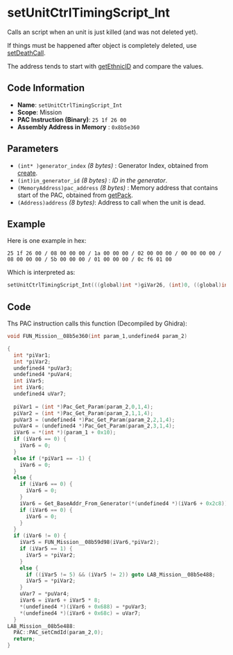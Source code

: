 # setUnitCtrlTimingScript_Int

Calls an script when an unit is just killed (and was not deleted yet).

If things must be happened after object is completely deleted, use [setDeathCall](./setdeathcall.md).

The address tends to start with [getEthnicID](./getethnicid.md) and compare the values.

## Code Information

- **Name**: `setUnitCtrlTimingScript_Int`
- **Scope**: Mission
- **PAC Instruction (Binary)**: `25 1f 26 00`
- **Assembly Address in Memory** : `0x8b5e360`

## Parameters

- `(int* )generator_index` *(8 bytes)* : Generator Index, obtained from [create](./create.md).
- `(int)in_generator_id` *(8 bytes)* : *ID in the generator*.
- `(MemoryAddress)pac_address` *(8 bytes)* : Memory address that contains start of the PAC, obtained from [getPack](./getpack_25100600.md).
- `(Address)address` *(8 bytes)*: Address to call when the unit is dead.

## Example

Here is one example in hex:

```25 1f 26 00 / 08 00 00 00 / 1a 00 00 00 / 02 00 00 00 / 00 00 00 00 / 08 00 00 00 / 5b 00 00 00 / 01 00 00 00 / 0c f6 01 00```

Which is interpreted as:

```c
setUnitCtrlTimingScript_Int(((global)int *)giVar26, (int)0, ((global)int *)giVar91, (index)0x1f60c)
```

## Code

Ths PAC instruction calls this function (Decompiled by Ghidra):

```c
void FUN_Mission__08b5e360(int param_1,undefined4 param_2)

{
  int *piVar1;
  int *piVar2;
  undefined4 *puVar3;
  undefined4 *puVar4;
  int iVar5;
  int iVar6;
  undefined4 uVar7;
  
  piVar1 = (int *)Pac_Get_Param(param_2,0,1,4);
  piVar2 = (int *)Pac_Get_Param(param_2,1,1,4);
  puVar3 = (undefined4 *)Pac_Get_Param(param_2,2,1,4);
  puVar4 = (undefined4 *)Pac_Get_Param(param_2,3,1,4);
  iVar6 = *(int *)(param_1 + 0x10);
  if (iVar6 == 0) {
    iVar6 = 0;
  }
  else if (*piVar1 == -1) {
    iVar6 = 0;
  }
  else {
    if (iVar6 == 0) {
      iVar6 = 0;
    }
    iVar6 = Get_BaseAddr_From_Generator(*(undefined4 *)(iVar6 + 0x2c8));
    if (iVar6 == 0) {
      iVar6 = 0;
    }
  }
  if (iVar6 != 0) {
    iVar5 = FUN_Mission__08b59d98(iVar6,*piVar2);
    if (iVar5 == 1) {
      iVar5 = *piVar2;
    }
    else {
      if ((iVar5 != 5) && (iVar5 != 2)) goto LAB_Mission__08b5e488;
      iVar5 = *piVar2;
    }
    uVar7 = *puVar4;
    iVar6 = iVar6 + iVar5 * 8;
    *(undefined4 *)(iVar6 + 0x688) = *puVar3;
    *(undefined4 *)(iVar6 + 0x68c) = uVar7;
  }
LAB_Mission__08b5e488:
  PAC::PAC_setCmdId(param_2,0);
  return;
}
```

